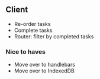 ## Client

* Re-order tasks
* Complete tasks
* Router: filter by completed tasks


### Nice to haves

* Move over to handlebars
* Move over to IndexedDB
